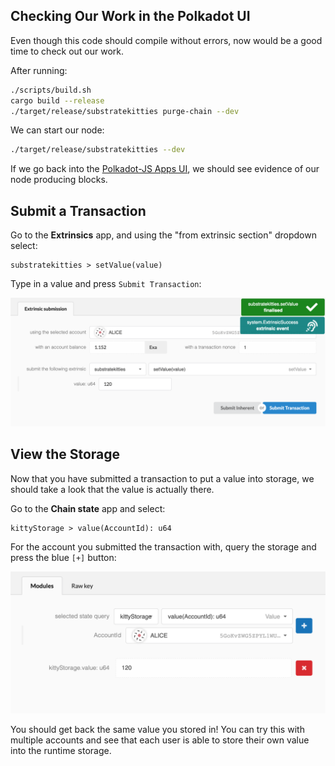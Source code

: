 ## Checking Our Work in the Polkadot UI

Even though this code should compile without errors, now would be a good time to check out our work.

After running:

```bash
./scripts/build.sh
cargo build --release
./target/release/substratekitties purge-chain --dev
```

We can start our node:

```bash
./target/release/substratekitties --dev
```

If we go back into the [Polkadot-JS Apps UI](https://polkadot.js.org/apps), we should see evidence of our node producing blocks.

## Submit a Transaction

Go to the **Extrinsics** app, and using the "from extrinsic section" dropdown select:

```
substratekitties > setValue(value)
```

Type in a value and press `Submit Transaction`:

![Submit a storage mapping in the Polkadot-JS Apps UI](./assets/submit-storage-mapping.png)

## View the Storage

Now that you have submitted a transaction to put a value into storage, we should take a look that the value is actually there.

Go to the **Chain state** app and select:

```
kittyStorage > value(AccountId): u64
```

For the account you submitted the transaction with, query the storage and press the blue `[+]` button:

![Query for storage mapping](./assets/view-storage-mapping.png)

You should get back the same value you stored in! You can try this with multiple accounts and see that each user is able to store their own value into the runtime storage.

